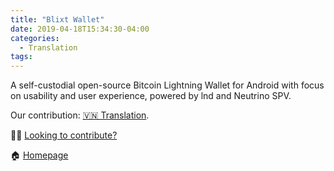 ```yaml
---
title: "Blixt Wallet"
date: 2019-04-18T15:34:30-04:00
categories:
  - Translation
tags:
---
```


A self-custodial open-source Bitcoin Lightning Wallet for Android with focus on usability and user experience, powered by lnd and Neutrino SPV.

Our contribution: [🇻🇳 Translation](/categories/#translation).

🧑‍💻 [Looking to contribute?](https://github.com/hsjoberg/blixt-wallet)

🏠 [Homepage](https://blixtwallet.github.io)